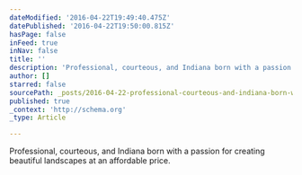 ```yaml
---
dateModified: '2016-04-22T19:49:40.475Z'
datePublished: '2016-04-22T19:50:00.815Z'
hasPage: false
inFeed: true
inNav: false
title: ''
description: 'Professional, courteous, and Indiana born with a passion for creating beautiful landscapes at an affordable price.'
author: []
starred: false
sourcePath: _posts/2016-04-22-professional-courteous-and-indiana-born-with-a-passion-for.md
published: true
_context: 'http://schema.org'
_type: Article

---
```

Professional, courteous, and Indiana born with a passion for creating beautiful landscapes at an affordable price.